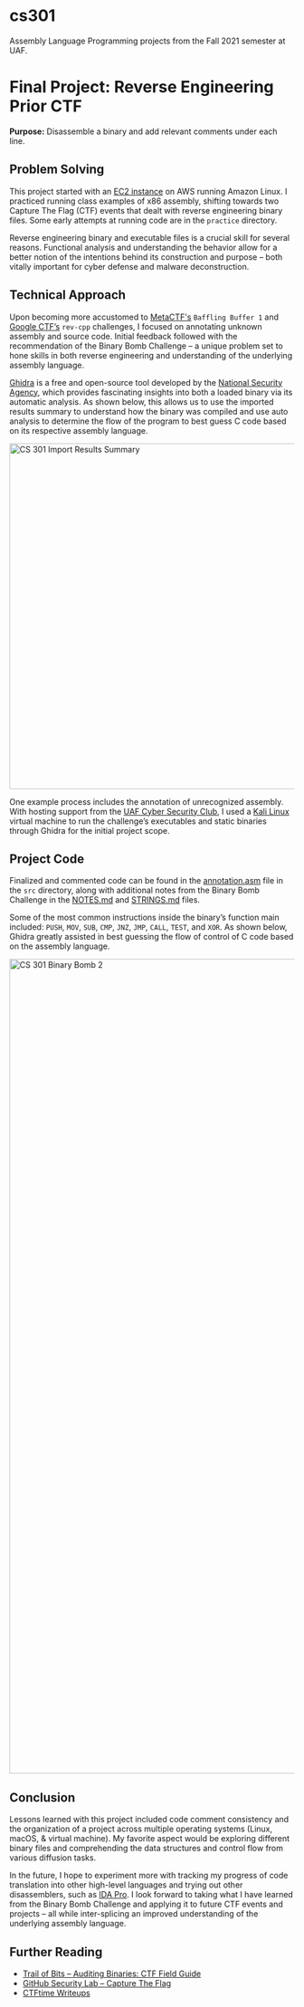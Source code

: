 # cs301
Assembly Language Programming projects from the Fall 2021 semester at UAF.

# Final Project: Reverse Engineering Prior CTF
**Purpose:** Disassemble a binary and add relevant comments under each line.

## Problem Solving
This project started with an [EC2 instance](https://aws.amazon.com/ec2/) on AWS running Amazon Linux. I practiced running class examples of x86 assembly, shifting towards two Capture The Flag (CTF) events that dealt with reverse engineering binary files. Some early attempts at running code are in the `practice` directory.

Reverse engineering binary and executable files is a crucial skill for several reasons. Functional analysis and understanding the behavior allow for a better notion of the intentions behind its construction and purpose – both vitally important for cyber defense and malware deconstruction.

## Technical Approach
Upon becoming more accustomed to [MetaCTF's](https://metactf.com/) `Baffling Buffer 1` and [Google CTF’s](https://capturetheflag.withgoogle.com/) `rev-cpp` challenges, I focused on annotating unknown assembly and source code. Initial feedback followed with the recommendation of the Binary Bomb Challenge – a unique problem set to hone skills in both reverse engineering and understanding of the underlying assembly language.

[Ghidra](https://github.com/NationalSecurityAgency/ghidra) is a free and open-source tool developed by the [National Security Agency](https://www.nsa.gov/resources/everyone/ghidra/), which provides fascinating insights into both a loaded binary via its automatic analysis. As shown below, this allows us to use the imported results summary to understand how the binary was compiled and use auto analysis to determine the flow of the program to best guess C code based on its respective assembly language.

<img width="611" alt="CS 301 Import Results Summary" src="https://user-images.githubusercontent.com/7608183/145669901-a860a48d-034f-4fb6-8cf1-a118dcd72fe3.png">

One example process includes the annotation of unrecognized assembly. With hosting support from the [UAF Cyber Security Club](https://www.csc.uaf.edu/), I used a [Kali Linux](https://www.kali.org/) virtual machine to run the challenge’s executables and static binaries through Ghidra for the initial project scope.

## Project Code
Finalized and commented code can be found in the [annotation.asm](https://github.com/TechSolomon/cs301/blob/main/src/annotation.asm) file in the `src` directory, along with additional notes from the Binary Bomb Challenge in the [NOTES.md](https://github.com/TechSolomon/cs301/blob/main/src/NOTES.md) and [STRINGS.md](https://github.com/TechSolomon/cs301/blob/main/src/STRINGS.md) files.

Some of the most common instructions inside the binary’s function main included: `PUSH`, `MOV`, `SUB`, `CMP`, `JNZ`, `JMP`, `CALL`, `TEST`, and `XOR`. As shown below, Ghidra greatly assisted in best guessing the flow of control of C code based on the assembly language.

<img width="1440" alt="CS 301 Binary Bomb 2" src="https://user-images.githubusercontent.com/7608183/145669904-2bbbb435-cc75-4083-9b55-941fab43a758.png">

## Conclusion
Lessons learned with this project included code comment consistency and the organization of a project across multiple operating systems (Linux, macOS, & virtual machine). My favorite aspect would be exploring different binary files and comprehending the data structures and control flow from various diffusion tasks.

In the future, I hope to experiment more with tracking my progress of code translation into other high-level languages and trying out other disassemblers, such as [IDA Pro](https://hex-rays.com/ida-pro/). I look forward to taking what I have learned from the Binary Bomb Challenge and applying it to future CTF events and projects – all while inter-splicing an improved understanding of the underlying assembly language.

## Further Reading
- [Trail of Bits – Auditing Binaries: CTF Field Guide](https://trailofbits.github.io/ctf/vulnerabilities/binary.html)
- [GitHub Security Lab – Capture The Flag](https://securitylab.github.com/ctf/)
- [CTFtime Writeups](https://ctftime.org/writeups)
